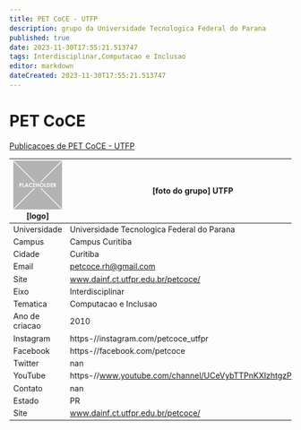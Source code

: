 ```yaml
---
title: PET CoCE - UTFP
description: grupo da Universidade Tecnologica Federal do Parana
published: true
date: 2023-11-30T17:55:21.513747
tags: Interdisciplinar,Computacao e Inclusao
editor: markdown
dateCreated: 2023-11-30T17:55:21.513747
---
```


# PET CoCE

[Publicacoes de PET CoCE - UTFP](/atividade/93PETCoCEUTFP/feed.md)

| ![placeholder.png](/placeholder.png) [logo] | [foto do grupo] UTFP         |
| ------------------------------------------- | ------------------------------------------------- |
| Universidade                                | Universidade Tecnologica Federal do Parana      |
| Campus                                      | Campus Curitiba            |
| Cidade                                      | Curitiba             |
| Email                                       | petcoce.rh@gmail.com             |
| Site                                        | www.dainf.ct.utfpr.edu.br/petcoce/              |
| Eixo                                        | Interdisciplinar              |
| Tematica                                    | Computacao e Inclusao          |
| Ano de criacao                              | 2010        |
| Instagram                                   | https-//instagram.com/petcoce_utfpr         |
| Facebook                                    | https-//facebook.com/petcoce          |
| Twitter                                     | nan           |
| YouTube                                     | https-//www.youtube.com/channel/UCeVybTTPnKXIzhtgzP1fX2A           |
| Contato                                     | nan         |
| Estado                                      |  PR            |
| Site                                        | www.dainf.ct.utfpr.edu.br/petcoce/ |

